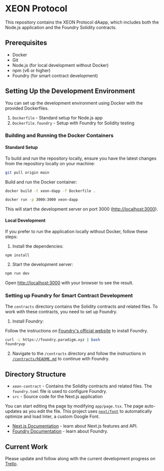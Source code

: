# XEON Protocol

This repository contains the XEON Protocol dAapp, which includes both the Node.js application and the Foundry Solidity contracts.

## Prerequisites

- Docker
- Git
- Node.js (for local development without Docker)
- npm (v6 or higher)
- Foundry (for smart contract development)

## Setting Up the Development Environment

You can set up the development environment using Docker with the provided Dockerfiles.

1. `Dockerfile` - Standard setup for Node.js app
2. `Dockerfile.foundry` - Setup with Foundry for Solidity testing

### Building and Running the Docker Containers

#### Standard Setup

To build and run the repository locally, ensure you have the latest changes from the repository locally on your machine:

```sh
git pull origin main
```

Build and run the Docker container:

```sh
docker build -t xeon-dapp -f Dockerfile .

docker run -p 3000:3000 xeon-dapp
```

This will start the development server on port 3000 ([http://localhost:3000](http://localhost:3000)).

#### Local Development

If you prefer to run the application locally without Docker, follow these steps:

1. Install the dependencies:

```sh
npm install
```

2. Start the development server:

```sh
npm run dev
```

Open [http://localhost:3000](http://localhost:3000) with your browser to see the result.

### Setting up Foundry for Smart Contract Development

The `contracts` directory contains the Solidity contracts and related files.
To work with these contracts, you need to set up Foundry.

1. Install Foundry:

Follow the instructions on [Foundry's official website](https://book.getfoundry.sh/getting-started/installation) to install Foundry.

```sh
curl -L https://foundry.paradigm.xyz | bash
foundryup
```

2. Navigate to the `/contracts` directory and follow the instructions in [`/contracts/README.md`](https://github.com/xeon-protocol/xeon-dapp/blob/main/xeon-contract/README.md) to continue with Foundry.

## Directory Structure

- `xeon-contract` - Contains the Solidity contracts and related files. The `foundry.toml` file is used to configure Foundry.
- `src` - Source code for the Next.js application

You can start editing the page by modifying `app/page.tsx`. The page auto-updates as you edit the file.
This project uses [`next/font`](https://nextjs.org/docs/basic-features/font-optimization) to automatically optimize and load Inter, a custom Google Font.

- [Next.js Documentation](https://nextjs.org/docs) - learn about Next.js features and API.
- [Foundry Documentation](https://book.getfoundry.sh/) - learn about Foundry.

## Current Work

Please update and follow along with the current development progress on [Trello](https://trello.com/b/F13JtDx1/development).
